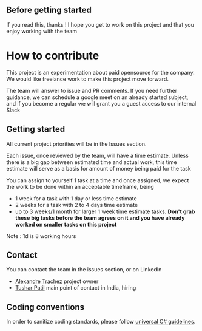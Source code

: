 ## Before getting started

If you read this, thanks ! I hope you get to work on this project and that you enjoy working with the team

# How to contribute

This project is an experimentation about paid opensource for the company. We would like freelance work to make this project move forward.

The team will answer to issue and PR comments. If you need further guidance, we can schedule a google meet on an already started subject, and if you become a regular we will grant you a guest access to our internal Slack

## Getting started

All current project priorities will be in the Issues section.

Each issue, once reviewed by the team, will have a time estimate. Unless there is a big gap between estimated time and actual work, this time estimate will serve as a basis for amount of money being paid for the task

You can assign to yourself 1 task at a time and once assigned, we expect the work to be done within an acceptable timeframe, being
- 1 week for a task with 1 day or less time estimate
- 2 weeks for a task with 2 to 4 days time estimate
- up to 3 weeks/1 month for larger 1 week time estimate tasks. **Don't grab these big tasks before the team agrees on it and you have already worked on smaller tasks on this project**

Note : 1d is 8 working hours

## Contact

You can contact the team in the issues section, or on LinkedIn
- [Alexandre Trachez](https://www.linkedin.com/in/alexandre-trachez-8a647459/) project owner 
- [Tushar Patil](https://www.linkedin.com/in/29tusharpatil/) main point of contact in India, hiring

## Coding conventions

In order to sanitize coding standards, please follow [universal C# guidelines](https://learn.microsoft.com/en-us/dotnet/csharp/fundamentals/coding-style/coding-conventions).
